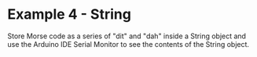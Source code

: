 # Example 4 - String

Store Morse code as a series of "dit" and "dah" inside a String object and use
the Arduino IDE Serial Monitor to see the contents of the String object.

